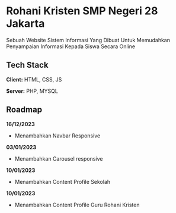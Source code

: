 
# Rohani Kristen SMP Negeri 28 Jakarta

Sebuah Website Sistem Informasi Yang Dibuat Untuk Memudahkan Penyampaian Informasi Kepada Siswa Secara Online


## Tech Stack

**Client:** HTML, CSS, JS

**Server:** PHP, MYSQL


## Roadmap


**16/12/2023**
- Menambahkan Navbar Responsive

**03/01/2023**
- Menambahkan Carousel responsive

**10/01/2023**
- Menambahkan Content Profile Sekolah

**10/01/2023**
- Menambahkan Content Profile Guru Rohani Kristen